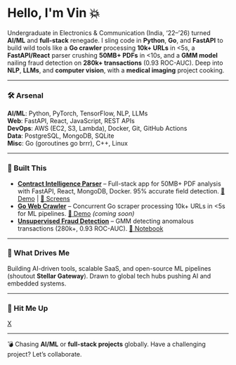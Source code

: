 # Hello, I'm Vin 💥
Undergraduate in Electronics & Communication (India, ‘22–’26) turned **AI/ML** and **full-stack** renegade. I sling code in **Python**, **Go**, and **FastAPI** to build wild tools like a **Go crawler** processing **10k+ URLs** in <5s, a **FastAPI/React** parser crushing **50MB+ PDFs** in <10s, and a **GMM model** nailing fraud detection on **280k+ transactions** (0.93 ROC-AUC). Deep into **NLP**, **LLMs**, and **computer vision**, with a **medical imaging** project cooking.

---

### 🛠 Arsenal
**AI/ML**: Python, PyTorch, TensorFlow, NLP, LLMs  
**Web**: FastAPI, React, JavaScript, REST APIs  
**DevOps**: AWS (EC2, S3, Lambda), Docker, Git, GitHub Actions  
**Data**: PostgreSQL, MongoDB, SQLite  
**Misc**: Go (goroutines go brrr), C++, Linux

---

### 🚀 Built This
- **[Contract Intelligence Parser](https://github.com/vin0san/Contract-intel)** – Full-stack app for 50MB+ PDF analysis with FastAPI, React, MongoDB, Docker. 95% accurate field detection. [🎥 Demo](https://www.loom.com/share/4b6f7928616b49ab814b3d9092bbf508) | [📸 Screens](https://github.com/vin0san/Contract-intel/tree/main/media)  
- **[Go Web Crawler](https://github.com/vin0san/go-web-crawler)** – Concurrent Go scraper processing 10k+ URLs in <5s for ML pipelines. [🎥 Demo](#) *(coming soon)*  
- **[Unsupervised Fraud Detection](https://github.com/vin0san/unsupervised-fraud-detection-gmm)** – GMM detecting anomalous transactions (280k+, 0.93 ROC-AUC). [📓 Notebook](https://www.kaggle.com/code/vineet0san/unsupervised-fraud-anomaly-scoring-with-gmm)

---

### 🌌 What Drives Me
Building AI-driven tools, scalable SaaS, and open-source ML pipelines (shoutout **Stellar Gateway**). Drawn to global tech hubs pushing AI and embedded systems.

---

### 📡 Hit Me Up
[X](https://x.com/Vyneetk)

---

💣 Chasing **AI/ML** or **full-stack projects** globally. Have a challenging project? Let’s collaborate.
